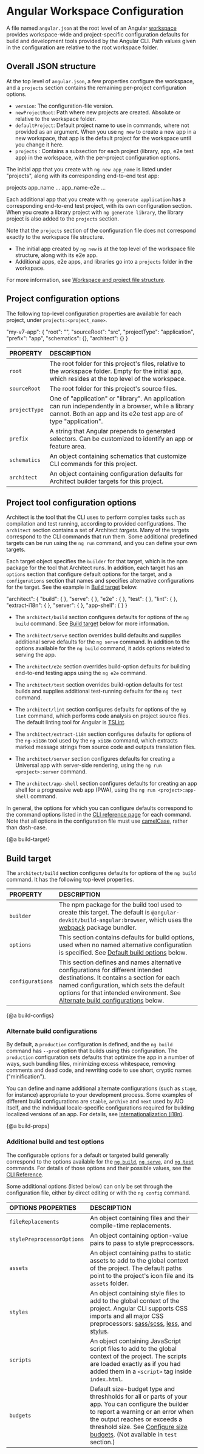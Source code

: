 # Angular Workspace Configuration

A file named `angular.json` at the root level of an Angular [workspace](guide/glossary#workspace) provides workspace-wide and project-specific configuration defaults for build and development tools provided by the Angular CLI. 
Path values given in the configuration are relative to the root workspace folder. 

## Overall JSON structure

At the top level of `angular.json`, a few properties configure the workspace, and a `projects` section contains the remaining per-project configuration options. 

* `version`: The configuration-file version.
* `newProjectRoot`: Path where new projects are created. Absolute or relative to the workspace folder.
* `defaultProject`: Default project name to use in commands, where not provided as an argument. When you use `ng new` to create a new app in a new workspace, that app is the default project for the workspace until you change it here.
* `projects` : Contains a subsection for each project (library, app, e2e test app) in the workspace, with the per-project configuration options. 

The initial app that you create with `ng new app_name` is listed under "projects", along with its corresponding end-to-end test app: 

<code-example format="." language="none" linenums="false">
projects
  app_name
    ...
  app_name-e2e
    ...
</code-example>

Each additional app that you create with `ng generate application` has a corresponding end-to-end test project, with its own configuration section.
When you create a library project with `ng generate library`, the library project is also added to the `projects` section. 

<div class="alert is-helpful">

  Note that the `projects` section of the configuration file does not correspond exactly to the workspace file structure. 
  * The initial app created by `ng new` is at the top level of the workspace file structure, along with its e2e app.
  * Additional apps, e2e apps, and libraries go into a `projects` folder in the workspace.

  For more information, see [Workspace and project file structure](guide/file-structure).

</div>

## Project configuration options

The following top-level configuration properties are available for each project, under `projects:<project_name>`.

<code-example format="." language="json" linenums="false">
    "my-v7-app": {
      "root": "",
      "sourceRoot": "src",
      "projectType": "application",
      "prefix": "app",
      "schematics": {},
      "architect": {}
    }
</code-example>

| PROPERTY | DESCRIPTION |
| :-------------- | :---------------------------- |
| `root`          | The root folder for this project's files, relative to the workspace folder. Empty for the initial app, which resides at the top level of the workspace. |
| `sourceRoot`    | The root folder for this project's source files. |
| `projectType`   | One of "application" or "library". An application can run independently in a browser, while a library cannot. Both an app and its e2e test app are of type "application".|
| `prefix`        | A string that Angular prepends to generated selectors. Can be customized to identify an app or feature area. |
| `schematics`    | An object containing schematics that customize CLI commands for this project. |
| `architect`     | An object containing configuration defaults for Architect builder targets for this project. |

## Project tool configuration options

Architect is the tool that the CLI uses to perform complex tasks such as compilation and test running, according to provided configurations. The `architect` section contains a set of Architect *targets*. Many of the targets correspond to the CLI commands that run them. Some additional predefined targets can be run using the `ng run` command, and you can define your own targets.

Each target object specifies the `builder` for that target, which is the npm package for the tool that Architect runs. In addition, each target has an `options` section that configure default options for the target, and a `configurations` section that names and specifies alternative configurations for the target. See the example in [Build target](#build-target) below. 

<code-example format="." language="json" linenums="false">
      "architect": {
        "build": { },
        "serve": { },
        "e2e" : { },
        "test": { },
        "lint": { },
        "extract-i18n": { },
        "server": { },
        "app-shell": { }
      }
</code-example>

* The `architect/build` section configures defaults for options of the `ng build` command. See [Build target](#build-target) below for more information.

* The `architect/serve` section overrides build defaults and supplies additional serve defaults for the `ng serve` command.  In addition to the options available for the `ng build` command, it adds options related to serving the app.

* The `architect/e2e` section overrides build-option defaults for building end-to-end testing apps using the `ng e2e` command.

* The `architect/test` section overrides build-option defaults for test builds and supplies additional test-running defaults for the `ng test` command.

* The `architect/lint` section configures defaults for options of the `ng lint` command, which performs code analysis on project source files.  The default linting tool for Angular is [TSLint](https://palantir.github.io/tslint/).

* The `architect/extract-i18n` section configures defaults for options of the `ng-xi18n` tool used by the `ng xi18n` command, which extracts marked message strings from source code and outputs translation files.

* The `architect/server` section configures defaults for creating a Universal app with server-side rendering, using the `ng run <project>:server` command. 

* The `architect/app-shell` section configures defaults for creating an app shell for a progressive web app (PWA), using the `ng run <project>:app-shell` command.

In general, the options for which you can configure defaults correspond to the command options listed in the [CLI reference page](cli) for each command. 
Note that all options in the configuration file must use [camelCase](guide/glossary#case-conventions), rather than dash-case.

{@a build-target}

## Build target

The `architect/build` section configures defaults for options of the `ng build` command. It has the following top-level properties.

| PROPERTY | DESCRIPTION |
| :-------------- | :---------------------------- |
| `builder`       | The npm package for the build tool used to create this target. The default is `@angular-devkit/build-angular:browser`, which uses the [webpack](https://webpack.js.org/) package bundler. |
| `options`       | This section contains defaults for build options, used when no named alternative configuration is specified. See [Default build options](#build-props) below. |
| `configurations`| This section defines and names alternative configurations for different intended destinations. It contains a section for each named configuration, which sets the default options for that intended environment. See [Alternate build configurations](#build-configs) below. |

{@a build-configs}

### Alternate build configurations

By default, a `production` configuration is defined, and the `ng build` command has `--prod` option that builds using this configuration. The `production` configuration sets defaults that optimize the app in a number of ways, such bundling files, minimizing excess whitespace, removing comments and dead code, and rewriting code to use short, cryptic names ("minification"). 

You can define and name additional alternate configurations (such as `stage`, for instance) appropriate to your development process. Some examples of different build configurations are `stable`, `archive` and `next` used by AIO itself, and the individual locale-specific configurations required for building localized versions of an app. For details, see [Internationalization (i18n)](guide/i18n#merge-aot). 

{@a build-props}

### Additional build and test options

The configurable options for a default or targeted build generally correspond to the options available for the [`ng build`](cli/build), [`ng serve`](cli/serve), and [`ng test`](cli/test) commands. For details of those options and their possible values, see the [CLI Reference](cli). 

Some additional options (listed below) can only be set through the configuration file, either by direct editing or with the `ng config` command.

| OPTIONS PROPERTIES | DESCRIPTION |
| :------------------------- | :---------------------------- |
| `fileReplacements`         | An object containing files and their compile-time replacements. |
| `stylePreprocessorOptions` | An object containing option-value pairs to pass to style preprocessors. |
| `assets`                   | An object containing paths to static assets to add to the global context of the project. The default paths point to the project's icon file and its `assets` folder. |
| `styles`                   | An object containing style files to add to the global context of the project. Angular CLI supports CSS imports and all major CSS preprocessors: [sass/scss](http://sass-lang.com/), [less](http://lesscss.org/), and [stylus](http://stylus-lang.com/). |
| `scripts`                  | An object containing JavaScript script files to add to the global context of the project. The scripts are loaded exactly as if you had added them in a `<script>` tag inside `index.html`. |
| `budgets`                  | Default size-budget type and threshholds for all or parts of your app. You can configure the builder to report a warning or an error when the output reaches or exceeds a threshold size. See [Configure size budgets](guide/build#configure-size-budgets). (Not available in `test` section.) |
